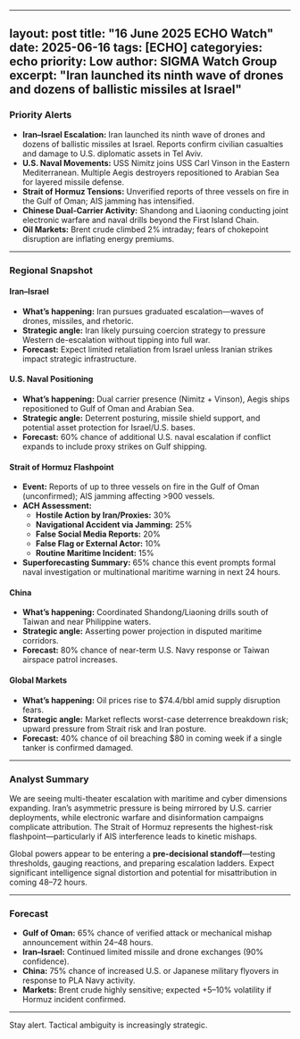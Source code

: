 <!-- _layours/post.html -->
---
layout: post
title: "16 June 2025 ECHO Watch"
date: 2025-06-16
tags: [ECHO]
categoryies: echo
priority: Low
author: SIGMA Watch Group 
excerpt: "Iran launched its ninth wave of drones and dozens of ballistic missiles at Israel"
---

### Priority Alerts

- **Iran–Israel Escalation:** Iran launched its ninth wave of drones and dozens of ballistic missiles at Israel. Reports confirm civilian casualties and damage to U.S. diplomatic assets in Tel Aviv.  
- **U.S. Naval Movements:** USS Nimitz joins USS Carl Vinson in the Eastern Mediterranean. Multiple Aegis destroyers repositioned to Arabian Sea for layered missile defense.  
- **Strait of Hormuz Tensions:** Unverified reports of three vessels on fire in the Gulf of Oman; AIS jamming has intensified.  
- **Chinese Dual-Carrier Activity:** Shandong and Liaoning conducting joint electronic warfare and naval drills beyond the First Island Chain.  
- **Oil Markets:** Brent crude climbed 2% intraday; fears of chokepoint disruption are inflating energy premiums.

---

### Regional Snapshot

#### **Iran–Israel**
- **What’s happening:** Iran pursues graduated escalation—waves of drones, missiles, and rhetoric.
- **Strategic angle:** Iran likely pursuing coercion strategy to pressure Western de-escalation without tipping into full war.
- **Forecast:** Expect limited retaliation from Israel unless Iranian strikes impact strategic infrastructure.

#### **U.S. Naval Positioning**
- **What’s happening:** Dual carrier presence (Nimitz + Vinson), Aegis ships repositioned to Gulf of Oman and Arabian Sea.
- **Strategic angle:** Deterrent posturing, missile shield support, and potential asset protection for Israel/U.S. bases.
- **Forecast:** 60% chance of additional U.S. naval escalation if conflict expands to include proxy strikes on Gulf shipping.

#### **Strait of Hormuz Flashpoint**
- **Event:** Reports of up to three vessels on fire in the Gulf of Oman (unconfirmed); AIS jamming affecting >900 vessels.
- **ACH Assessment:**
  - **Hostile Action by Iran/Proxies:** 30%
  - **Navigational Accident via Jamming:** 25%
  - **False Social Media Reports:** 20%
  - **False Flag or External Actor:** 10%
  - **Routine Maritime Incident:** 15%
- **Superforecasting Summary:** 65% chance this event prompts formal naval investigation or multinational maritime warning in next 24 hours.

#### **China**
- **What’s happening:** Coordinated Shandong/Liaoning drills south of Taiwan and near Philippine waters.
- **Strategic angle:** Asserting power projection in disputed maritime corridors.
- **Forecast:** 80% chance of near-term U.S. Navy response or Taiwan airspace patrol increases.

#### **Global Markets**
- **What’s happening:** Oil prices rise to $74.4/bbl amid supply disruption fears.
- **Strategic angle:** Market reflects worst-case deterrence breakdown risk; upward pressure from Strait risk and Iran posture.
- **Forecast:** 40% chance of oil breaching $80 in coming week if a single tanker is confirmed damaged.

---

### Analyst Summary

We are seeing multi-theater escalation with maritime and cyber dimensions expanding. Iran’s asymmetric pressure is being mirrored by U.S. carrier deployments, while electronic warfare and disinformation campaigns complicate attribution. The Strait of Hormuz represents the highest-risk flashpoint—particularly if AIS interference leads to kinetic mishaps.

Global powers appear to be entering a **pre-decisional standoff**—testing thresholds, gauging reactions, and preparing escalation ladders. Expect significant intelligence signal distortion and potential for misattribution in coming 48–72 hours.

---

### Forecast

- **Gulf of Oman:** 65% chance of verified attack or mechanical mishap announcement within 24–48 hours.
- **Iran–Israel:** Continued limited missile and drone exchanges (90% confidence).
- **China:** 75% chance of increased U.S. or Japanese military flyovers in response to PLA Navy activity.
- **Markets:** Brent crude highly sensitive; expected +5–10% volatility if Hormuz incident confirmed.

---

Stay alert. Tactical ambiguity is increasingly strategic.